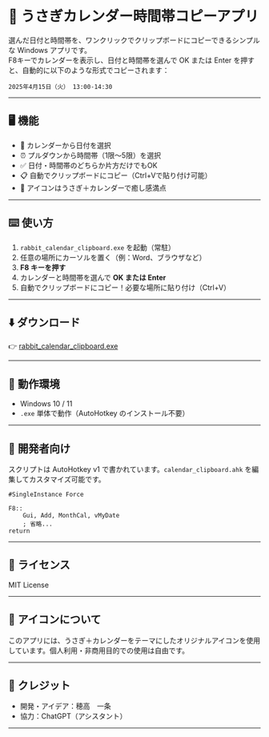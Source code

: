# 🐰 うさぎカレンダー時間帯コピーアプリ

選んだ日付と時間帯を、ワンクリックでクリップボードにコピーできるシンプルな Windows アプリです。  
F8キーでカレンダーを表示し、日付と時間帯を選んで OK または Enter を押すと、自動的に以下のような形式でコピーされます：

```
2025年4月15日（火） 13:00-14:30
```

---

## 🖥️ 機能

- 📅 カレンダーから日付を選択
- ⏰ プルダウンから時間帯（1限～5限）を選択
- ✅ 日付・時間帯のどちらか片方だけでもOK
- 📋 自動でクリップボードにコピー（Ctrl+Vで貼り付け可能）
- 🐇 アイコンはうさぎ＋カレンダーで癒し感満点

---

## ⌨️ 使い方

1. `rabbit_calendar_clipboard.exe` を起動（常駐）
2. 任意の場所にカーソルを置く（例：Word、ブラウザなど）
3. **F8 キーを押す**
4. カレンダーと時間帯を選んで **OK または Enter**
5. 自動でクリップボードにコピー！必要な場所に貼り付け（Ctrl+V）

---

## ⬇️ ダウンロード
 
👉 [rabbit_calendar_clipboard.exe](https://github.com/ichijohodaka/rabbit-calendar-clipper/releases/download/tools/rabbit_calendar_clipboard.exe
)



---

## 💾 動作環境

- Windows 10 / 11
- `.exe` 単体で動作（AutoHotkey のインストール不要）

---

## 🔧 開発者向け

スクリプトは AutoHotkey v1 で書かれています。`calendar_clipboard.ahk` を編集してカスタマイズ可能です。

```ahk
#SingleInstance Force

F8::
    Gui, Add, MonthCal, vMyDate
    ; 省略...
return
```

---

## 📜 ライセンス

MIT License

---

## 🐇 アイコンについて

このアプリには、うさぎ＋カレンダーをテーマにしたオリジナルアイコンを使用しています。個人利用・非商用目的での使用は自由です。

---

## 🙌 クレジット

- 開発・アイデア：穂高　一条
- 協力：ChatGPT（アシスタント）

---
